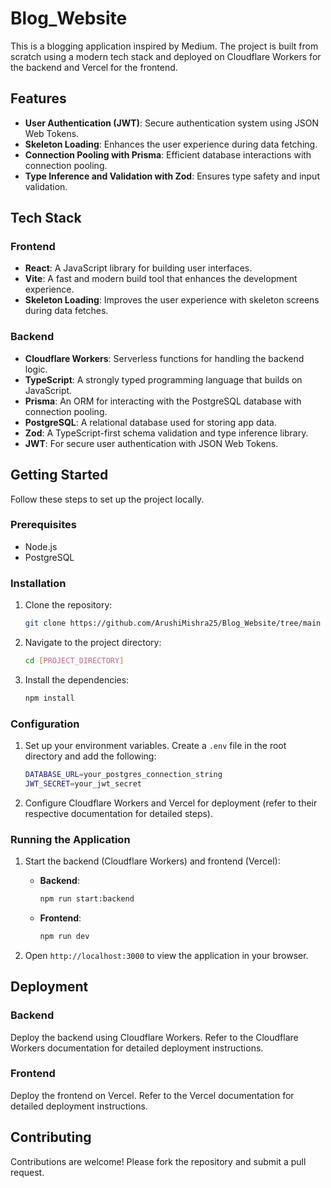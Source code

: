 # Blog_Website

This is a blogging application inspired by Medium. The project is built from scratch using a modern tech stack and deployed on Cloudflare Workers for the backend and Vercel for the frontend.

## Features

- **User Authentication (JWT)**: Secure authentication system using JSON Web Tokens.
- **Skeleton Loading**: Enhances the user experience during data fetching.
- **Connection Pooling with Prisma**: Efficient database interactions with connection pooling.
- **Type Inference and Validation with Zod**: Ensures type safety and input validation.

## Tech Stack

### Frontend

- **React**: A JavaScript library for building user interfaces.
- **Vite**: A fast and modern build tool that enhances the development experience.
- **Skeleton Loading**: Improves the user experience with skeleton screens during data fetches.

### Backend

- **Cloudflare Workers**: Serverless functions for handling the backend logic.
- **TypeScript**: A strongly typed programming language that builds on JavaScript.
- **Prisma**: An ORM for interacting with the PostgreSQL database with connection pooling.
- **PostgreSQL**: A relational database used for storing app data.
- **Zod**: A TypeScript-first schema validation and type inference library.
- **JWT**: For secure user authentication with JSON Web Tokens.

## Getting Started

Follow these steps to set up the project locally.

### Prerequisites

- Node.js
- PostgreSQL

### Installation

1. Clone the repository:
   ```bash
   git clone https://github.com/ArushiMishra25/Blog_Website/tree/main
   ```

2. Navigate to the project directory:
   ```bash
   cd [PROJECT_DIRECTORY]
   ```

3. Install the dependencies:
   ```bash
   npm install
   ```

### Configuration

1. Set up your environment variables. Create a `.env` file in the root directory and add the following:
   ```bash
   DATABASE_URL=your_postgres_connection_string
   JWT_SECRET=your_jwt_secret
   ```

2. Configure Cloudflare Workers and Vercel for deployment (refer to their respective documentation for detailed steps).

### Running the Application

1. Start the backend (Cloudflare Workers) and frontend (Vercel):
   - **Backend**: 
     ```bash
     npm run start:backend
     ```
   - **Frontend**: 
     ```bash
     npm run dev
     ```

2. Open `http://localhost:3000` to view the application in your browser.

## Deployment

### Backend

Deploy the backend using Cloudflare Workers. Refer to the Cloudflare Workers documentation for detailed deployment instructions.

### Frontend

Deploy the frontend on Vercel. Refer to the Vercel documentation for detailed deployment instructions.

## Contributing

Contributions are welcome! Please fork the repository and submit a pull request.
